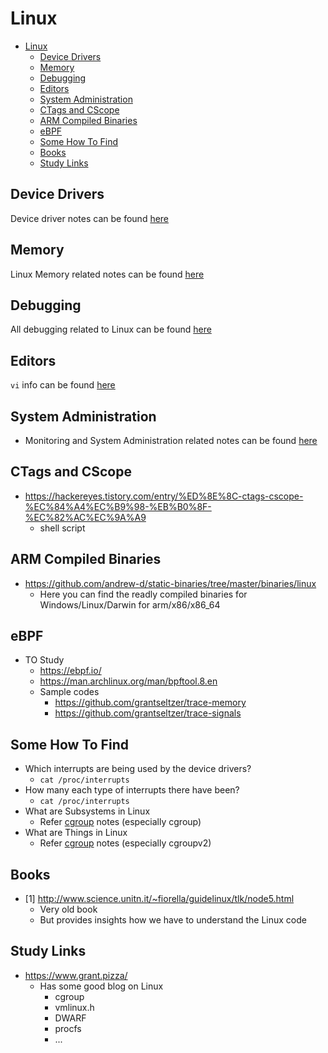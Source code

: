 # Linux

- [Linux](#linux)
  - [Device Drivers](#device-drivers)
  - [Memory](#memory)
  - [Debugging](#debugging)
  - [Editors](#editors)
  - [System Administration](#system-administration)
  - [CTags and CScope](#ctags-and-cscope)
  - [ARM Compiled Binaries](#arm-compiled-binaries)
  - [eBPF](#ebpf)
  - [Some How To Find](#some-how-to-find)
  - [Books](#books)
  - [Study Links](#study-links)

## Device Drivers

Device driver notes can be found [here](DeviceDrivers.md)

## Memory

Linux Memory related notes can be found [here](Memory.md)

## Debugging

All debugging related to Linux can be found [here](Debugging/Debugging.md)

## Editors

`vi` info can be found [here](vi/vi.md)

## System Administration

- Monitoring and System Administration related notes can be found [here](monitoring_and_administration/Troubeshooting.md)

## CTags and CScope

- <https://hackereyes.tistory.com/entry/%ED%8E%8C-ctags-cscope-%EC%84%A4%EC%B9%98-%EB%B0%8F-%EC%82%AC%EC%9A%A9>
  - shell script

## ARM Compiled Binaries

- <https://github.com/andrew-d/static-binaries/tree/master/binaries/linux>
  - Here you can find the readly compiled binaries for Windows/Linux/Darwin for arm/x86/x86_64

## eBPF

- TO Study
  - <https://ebpf.io/>
  - <https://man.archlinux.org/man/bpftool.8.en>
  - Sample codes
    - <https://github.com/grantseltzer/trace-memory>
    - <https://github.com/grantseltzer/trace-signals>

## Some How To Find

- Which interrupts are being used by the device drivers?
  - `cat /proc/interrupts`
- How many each type of interrupts there have been?
  - `cat /proc/interrupts`
- What are Subsystems in Linux
  - Refer [cgroup](cgroup/cgroup.md) notes (especially cgroup)
- What are Things in Linux
  - Refer [cgroup](cgroup/cgroup.md) notes (especially cgroupv2)

## Books

- [1] <http://www.science.unitn.it/~fiorella/guidelinux/tlk/node5.html>
  - Very old book
  - But provides insights how we have to understand the Linux code

## Study Links

- <https://www.grant.pizza/>
  - Has some good blog on Linux
    - cgroup
    - vmlinux.h
    - DWARF
    - procfs
    - ...

